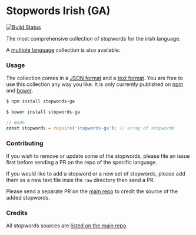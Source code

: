 Stopwords Irish (GA)
=======

[![Build Status](https://travis-ci.org/stopwords-iso/stopwords-ga.svg?branch=master)](https://travis-ci.org/stopwords-iso/stopwords-ga)

The most comprehensive collection of stopwords for the irish language.

A [multiple language](https://github.com/stopwords-iso/stopwords-iso) collection is also available.

### Usage

The collection comes in a
[JSON format](https://raw.githubusercontent.com/stopwords-iso/stopwords-ga/master/stopwords-ga.json) and a
[text format](https://raw.githubusercontent.com/stopwords-iso/stopwords-ga/master/stopwords-ga.txt).
You are free to use this collection any way you like.
It is only currently published on [npm](https://www.npmjs.com/stopwords-ga) and [bower](https://bower.io).

```sh
$ npm install stopwords-ga
```

```sh
$ bower install stopwords-ga
```

```js
// Node
const stopwords = require('stopwords-ga'); // array of stopwords
```

### Contributing

If you wish to remove or update some of the stopwords, please file an issue first before sending a PR on the repo of the specific language.

If you would like to add a stopword or a new set of stopwords, please add them as a new text file insie the `raw` directory then send a PR.

Please send a separate PR on the [main repo](https://github.com/stopwords-iso/stopwords-iso) to credit the source of the added stopwords.

### Credits

All stopwords sources are [listed on the main repo](https://github.com/stopwords-iso/stopwords-iso/blob/master/CREDITS.md).
